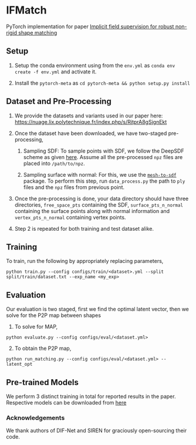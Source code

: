 # IFMatch

PyTorch implementation for paper [Implicit field supervision for robust non-rigid shape matching](https://arxiv.org/abs/2203.07694)

## Setup

1. Setup the conda environment using from the `env.yml` as `conda env create -f env.yml` and activate it.

2. Install the `pytorch-meta` as `cd pytorch-meta && python setup.py install`

## Dataset and Pre-Processing

1. We provide the datasets and variants used in our paper here: https://nuage.lix.polytechnique.fr/index.php/s/RjtprA8gSjgnEkt 

2. Once the dataset have been downloaded, we have two-staged pre-processing,

    1. Sampling SDF: To sample points with SDF, we follow the DeepSDF scheme as given [here](https://github.com/facebookresearch/DeepSDF#pre-processing-the-data). Assume all the pre-processed `npz` files are placed into `/path/to/npz`.

    2. Sampling surface with normal: For this, we use the [`mesh-to-sdf`](https://pypi.org/project/mesh-to-sdf/) package. To perform this step, run `data_process.py` the path to `ply` files and the `npz` files from previous point.

3. Once the pre-processing is done, your data directory should have three directories, `free_space_pts` containing the SDF, `surface_pts_n_normal` containing the surface points along with normal information and `vertex_pts_n_normal` containing vertex points.

4. Step 2 is repeated for both training and test dataset alike. 

## Training

To train, run the following by appropriately replacing parameters,

```
python train.py --config configs/train/<dataset>.yml --split split/train/dataset.txt --exp_name <my_exp>
```

## Evaluation

Our evaluation is two staged, first we find the optimal latent vector, then we solve for the P2P map between shapes

1. To solve for MAP,

```
python evaluate.py --config configs/eval/<dataset.yml>
```

2. To obtain the P2P map,

```
python run_matching.py --config configs/eval/<dataset.yml> --latent_opt
```

## Pre-trained Models

We perform 3 distinct training in total for reported results in the paper. Respective models can be downloaded from [here](https://nuage.lix.polytechnique.fr/index.php/s/PaLnSjAk9cjZtS4)

### Acknowledgements
We thank authors of DIF-Net and SIREN for graciously open-sourcing their code.
